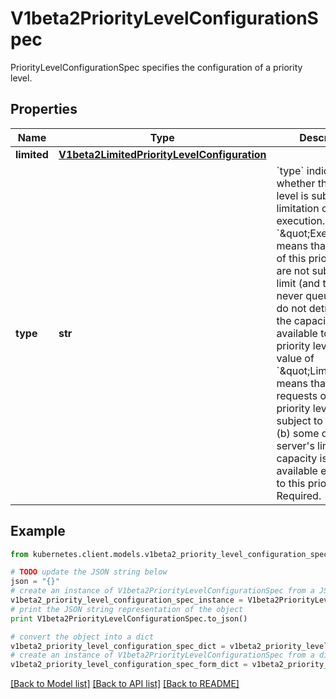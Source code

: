 # V1beta2PriorityLevelConfigurationSpec

PriorityLevelConfigurationSpec specifies the configuration of a priority level.

## Properties
Name | Type | Description | Notes
------------ | ------------- | ------------- | -------------
**limited** | [**V1beta2LimitedPriorityLevelConfiguration**](V1beta2LimitedPriorityLevelConfiguration.md) |  | [optional] 
**type** | **str** | &#x60;type&#x60; indicates whether this priority level is subject to limitation on request execution.  A value of &#x60;\&quot;Exempt\&quot;&#x60; means that requests of this priority level are not subject to a limit (and thus are never queued) and do not detract from the capacity made available to other priority levels.  A value of &#x60;\&quot;Limited\&quot;&#x60; means that (a) requests of this priority level _are_ subject to limits and (b) some of the server&#39;s limited capacity is made available exclusively to this priority level. Required. | 

## Example

```python
from kubernetes.client.models.v1beta2_priority_level_configuration_spec import V1beta2PriorityLevelConfigurationSpec

# TODO update the JSON string below
json = "{}"
# create an instance of V1beta2PriorityLevelConfigurationSpec from a JSON string
v1beta2_priority_level_configuration_spec_instance = V1beta2PriorityLevelConfigurationSpec.from_json(json)
# print the JSON string representation of the object
print V1beta2PriorityLevelConfigurationSpec.to_json()

# convert the object into a dict
v1beta2_priority_level_configuration_spec_dict = v1beta2_priority_level_configuration_spec_instance.to_dict()
# create an instance of V1beta2PriorityLevelConfigurationSpec from a dict
v1beta2_priority_level_configuration_spec_form_dict = v1beta2_priority_level_configuration_spec.from_dict(v1beta2_priority_level_configuration_spec_dict)
```
[[Back to Model list]](../README.md#documentation-for-models) [[Back to API list]](../README.md#documentation-for-api-endpoints) [[Back to README]](../README.md)



